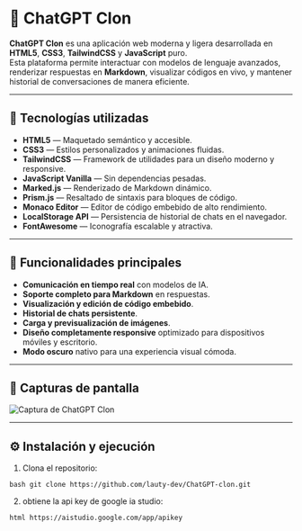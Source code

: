 # 🧠 ChatGPT Clon

**ChatGPT Clon** es una aplicación web moderna y ligera desarrollada en **HTML5**, **CSS3**, **TailwindCSS** y **JavaScript** puro.  
Esta plataforma permite interactuar con modelos de lenguaje avanzados, renderizar respuestas en **Markdown**, visualizar códigos en vivo, y mantener historial de conversaciones de manera eficiente.

---

## 🚀 Tecnologías utilizadas

- **HTML5** — Maquetado semántico y accesible.
- **CSS3** — Estilos personalizados y animaciones fluidas.
- **TailwindCSS** — Framework de utilidades para un diseño moderno y responsive.
- **JavaScript Vanilla** — Sin dependencias pesadas.
- **Marked.js** — Renderizado de Markdown dinámico.
- **Prism.js** — Resaltado de sintaxis para bloques de código.
- **Monaco Editor** — Editor de código embebido de alto rendimiento.
- **LocalStorage API** — Persistencia de historial de chats en el navegador.
- **FontAwesome** — Iconografía escalable y atractiva.

---

## 🎯 Funcionalidades principales

- **Comunicación en tiempo real** con modelos de IA.
- **Soporte completo para Markdown** en respuestas.
- **Visualización y edición de código embebido**.
- **Historial de chats persistente**.
- **Carga y previsualización de imágenes**.
- **Diseño completamente responsive** optimizado para dispositivos móviles y escritorio.
- **Modo oscuro** nativo para una experiencia visual cómoda.

---

## 📸 Capturas de pantalla

![Captura de ChatGPT Clon](https://smara.web.app/imagenes/erossmara.png)

---

## ⚙️ Instalación y ejecución

1. Clona el repositorio:

```bash git clone https://github.com/lauty-dev/ChatGPT-clon.git```

2. obtiene la api key de google ia studio: 

```html https://aistudio.google.com/app/apikey```
